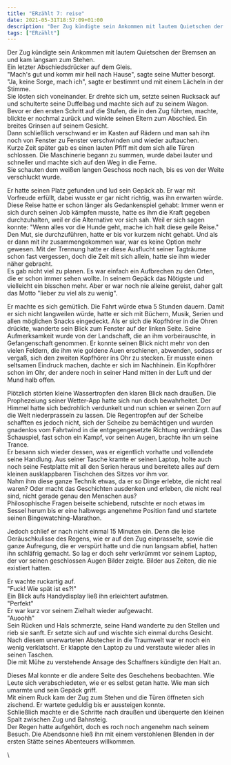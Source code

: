 ```yaml
---
title: "ERzählt 7: reise"
date: 2021-05-31T18:57:09+01:00
description: "Der Zug kündigte sein Ankommen mit lautem Quietschen der Bremsen an und kam langsam zum Stehen."
tags: ["ERzählt"]
---
```


Der Zug kündigte sein Ankommen mit lautem Quietschen der Bremsen an und kam langsam zum Stehen.\
Ein letzter Abschiedsdrücker auf dem Gleis.\
"Mach's gut und komm mir heil nach Hause", sagte seine Mutter besorgt. \
"Ja, keine Sorge, mach ich", sagte er bestimmt und mit einem Lächeln in der Stimme.\
Sie lösten sich voneinander. Er drehte sich um, setzte seinen Rucksack auf und schulterte seine Duffelbag und machte sich auf zu seinem Wagon. Bevor er den ersten Schritt auf die Stufen, die in den Zug führten, machte, blickte er nochmal zurück und winkte seinen Eltern zum Abschied. Ein breites Grinsen auf seinem Gesicht.\
Dann schließlich verschwand er im Kasten auf Rädern und man sah ihn noch von Fenster zu Fenster verschwinden und wieder auftauchen.\
Kurze Zeit später gab es einen lauten Pfiff mit dem sich alle Türen schlossen. Die Maschinerie begann zu summen, wurde dabei lauter und schneller und machte sich auf den Weg in die Ferne.\
Sie schauten dem weißen langen Geschoss noch nach, bis es von der Weite verschluckt wurde.

Er hatte seinen Platz gefunden und lud sein Gepäck ab. Er war mit Vorfreude erfüllt, dabei wusste er gar nicht richtig, was ihn erwarten würde. Diese Reise hatte er schon länger als Gedankenspiel gehabt: Immer wenn er sich durch seinen Job kämpfen musste, hatte es ihm die Kraft gegeben durchzuhalten, weil er die Alternative vor sich sah. Weil er sich sagen konnte: "Wenn alles vor die Hunde geht, mache ich halt diese geile Reise." Den Mut, sie durchzuführen, hatte er bis vor kurzem nicht gehabt. Und als er dann mit ihr zusammengekommen war, war es keine Option mehr gewesen. Mit der Trennung hatte er diese Ausflucht seiner Tagträume schon fast vergessen, doch die Zeit mit sich allein, hatte sie ihm wieder näher gebracht.\
Es gab nicht viel zu planen. Es war einfach ein Aufbrechen zu den Orten, die er schon immer sehen wollte. In seinem Gepäck das Nötigste und vielleicht ein bisschen mehr. Aber er war noch nie alleine gereist, daher galt das Motto "lieber zu viel als zu wenig".

Er machte es sich gemütlich. Die Fahrt würde etwa 5 Stunden dauern. Damit er sich nicht langweilen würde, hatte er sich mit Büchern, Musik, Serien und allen möglichen Snacks eingedeckt. Als er sich die Kopfhörer in die Ohren drückte, wanderte sein Blick zum Fenster auf der linken Seite. Seine Aufmerksamkeit wurde von der Landschaft, die an ihm vorbeirauschte, in Gefangenschaft genommen. Er konnte seinen Blick nicht mehr von den vielen Feldern, die ihm wie goldene Auen erschienen, abwenden, sodass er vergaß, sich den zweiten Kopfhörer ins Ohr zu stecken. Er musste einen seltsamen Eindruck machen, dachte er sich im Nachhinein. Ein Kopfhörer schon im Ohr, der andere noch in seiner Hand mitten in der Luft und der Mund halb offen. 

Plötzlich störten kleine Wassertropfen den klaren Blick nach draußen. Die Prophezeiung seiner Wetter-App hatte sich nun doch bewahrheitet. Der Himmel hatte sich bedrohlich verdunkelt und nun schien er seinen Zorn auf die Welt niederprasseln zu lassen. Die Regentropfen auf der Scheibe schafften es jedoch nicht, sich der Scheibe zu bemächtigen und wurden gnadenlos vom Fahrtwind in die entgegengesetzte Richtung verdrängt. Das Schauspiel, fast schon ein Kampf, vor seinen Augen, brachte ihn um seine Trance.\
Er besann sich wieder dessen, was er eigentlich vorhatte und vollendete seine Handlung. Aus seiner Tasche kramte er seinen Laptop, holte auch noch seine Festplatte mit all den Serien heraus und bereitete alles auf dem kleinen ausklappbaren Tischchen des Sitzes vor ihm vor.\
Nahm ihm diese ganze Technik etwas, da er so Dinge erlebte, die nicht real waren? Oder macht das Geschichten ausdenken und erleben, die nicht real sind, nicht gerade genau den Menschen aus?\
Philosophische Fragen beiseite schiebend, rutschte er noch etwas im Sessel herum bis er eine halbwegs angenehme Position fand und startete seinen Bingewatching-Marathon.

Jedoch schlief er nach nicht einmal 15 Minuten ein. Denn die leise Geräuschkulisse des Regens, wie er auf den Zug einprasselte, sowie die ganze Aufregung, die er verspürt hatte und die nun langsam abfiel, hatten ihn schläfrig gemacht. So lag er doch sehr verkrümmt vor seinem Laptop, der vor seinen geschlossen Augen Bilder zeigte. Bilder aus Zeiten, die nie existiert hatten.

Er wachte ruckartig auf.\
"Fuck! Wie spät ist es?!"\
Ein Blick aufs Handydisplay ließ ihn erleichtert aufatmen.\
"Perfekt"\
Er war kurz vor seinem Zielhalt wieder aufgewacht.\
"Auoohh"\
Sein Rücken und Hals schmerzte, seine Hand wanderte zu den Stellen und rieb sie sanft. Er setzte sich auf und wischte sich einmal durchs Gesicht. Nach diesem unerwarteten Abstecher in die Traumwelt war er noch ein wenig verklatscht. Er klappte den Laptop zu und verstaute wieder alles in seinen Taschen.\
Die mit Mühe zu verstehende Ansage des Schaffners kündigte den Halt an.

Dieses Mal konnte er die andere Seite des Geschehens beobachten. Wie Leute sich verabschiedeten, wie er es selbst getan hatte. Wie man sich umarmte und sein Gepäck griff.\
Mit einem Ruck kam der Zug zum Stehen und die Türen öffneten sich zischend. Er wartete geduldig bis er aussteigen konnte.\
Schließlich machte er die Schritte nach draußen und überquerte den kleinen Spalt zwischen Zug und Bahnsteig.\
Der Regen hatte aufgehört, doch es roch noch angenehm nach seinem Besuch. Die Abendsonne hieß ihn mit einem verstohlenen Blenden in der ersten Stätte seines Abenteuers willkommen.



\
